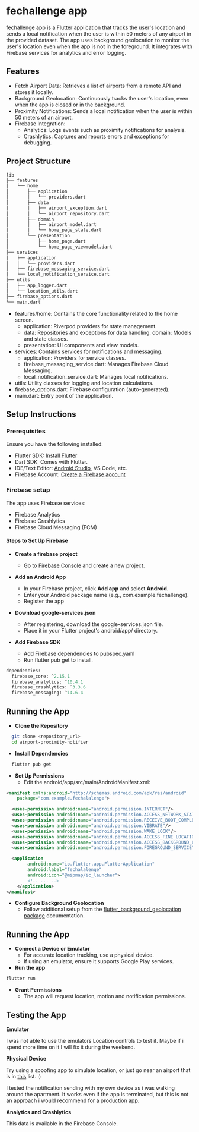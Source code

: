 # fechallenge app


fechallenge app is a Flutter application that tracks the user's location and sends a local notification when the user is within 50 meters of any airport in the provided dataset. The app uses background geolocation to monitor the user's location even when the app is not in the foreground. It integrates with Firebase services for analytics and error logging.


## Features

- Fetch Airport Data: Retrieves a list of airports from a remote API and stores it locally.
- Background Geolocation: Continuously tracks the user's location, even when the app is closed or in the background.
- Proximity Notifications: Sends a local notification when the user is within 50 meters of an airport.
- Firebase Integration:
    - Analytics: Logs events such as proximity notifications for analysis.
    - Crashlytics: Captures and reports errors and exceptions for debugging.

## Project Structure

```bash
lib
├── features
│   └── home
│       ├── application
│       │   └── providers.dart
│       ├── data
│       │   ├── airport_exception.dart
│       │   └── airport_repository.dart
│       ├── domain
│       │   ├── airport_model.dart
│       │   └── home_page_state.dart
│       └── presentation
│           ├── home_page.dart
│           └── home_page_viewmodel.dart
├── services
│   ├── application
│   │   └── providers.dart
│   ├── firebase_messaging_service.dart
│   └── local_notification_service.dart
├── utils
│   ├── app_logger.dart
│   └── location_utils.dart
├── firebase_options.dart
└── main.dart
```
- features/home: Contains the core functionality related to the home screen.
    - application: Riverpod providers for state management.
    - data: Repositories and exceptions for data handling.
      domain: Models and state classes.
    - presentation: UI components and view models.
- services: Contains services for notifications and messaging.
    -  application: Providers for service classes.
    - firebase_messaging_service.dart: Manages Firebase Cloud Messaging.
    - local_notification_service.dart: Manages local notifications.
- utils: Utility classes for logging and location calculations.
- firebase_options.dart: Firebase configuration (auto-generated).
- main.dart: Entry point of the application.

## Setup Instructions
### Prerequisites
Ensure you have the following installed:

- Flutter SDK: [Install Flutter](https://flutter.dev/)
- Dart SDK: Comes with Flutter.
- IDE/Text Editor: [Android Studio](https://developer.android.com/), VS Code, etc.
- Firebase Account: [Create a Firebase account](https://firebase.google.com/)

### Firebase setup
The app uses Firebase services:

- Firebase Analytics
- Firebase Crashlytics
- Firebase Cloud Messaging (FCM)

#### Steps to Set Up Firebase

- **Create a firebase project**
    - Go to [Firebase Console](https://console.firebase.google.com/) and create a new project.

- **Add an Android App**
    - In your Firebase project, click **Add app** and select **Android**.
    - Enter your Android package name (e.g., com.example.fechallenge).
    - Register the app
- **Download google-services.json**
    - After registering, download the google-services.json file.
    - Place it in your Flutter project's android/app/ directory.
- **Add Firebase SDK**
    - Add Firebase dependencies to pubspec.yaml
    - Run flutter pub get to install.
```python
dependencies:
  firebase_core: ^2.15.1
  firebase_analytics: ^10.4.1
  firebase_crashlytics: ^3.3.6
  firebase_messaging: ^14.6.4
```

## Running the App
- **Clone the Repository**
```bash
  git clone <repository_url>
  cd airport-proximity-notifier
```
- **Install Dependencies**
```bash
  flutter pub get
```
- **Set Up Permissions**
    - Edit the android/app/src/main/AndroidManifest.xml:
```xml
<manifest xmlns:android="http://schemas.android.com/apk/res/android"
    package="com.example.fechalalenge">

  <uses-permission android:name="android.permission.INTERNET"/>
  <uses-permission android:name="android.permission.ACCESS_NETWORK_STATE"/>
  <uses-permission android:name="android.permission.RECEIVE_BOOT_COMPLETED"/>
  <uses-permission android:name="android.permission.VIBRATE"/>
  <uses-permission android:name="android.permission.WAKE_LOCK"/>
  <uses-permission android:name="android.permission.ACCESS_FINE_LOCATION" />
  <uses-permission android:name="android.permission.ACCESS_BACKGROUND_LOCATION" />
  <uses-permission android:name="android.permission.FOREGROUND_SERVICE" />

  <application
        android:name="io.flutter.app.FlutterApplication"
        android:label="fechalalenge"
        android:icon="@mipmap/ic_launcher">
        <!-- ... -->
    </application>
</manifest>
```
- **Configure Background Geolocation**
    - Follow additional setup from the [flutter_background_geolocation package](https://pub.dev/packages/flutter_background_geolocation) documentation.

## Running the App
- **Connect a Device or Emulator**
    - For accurate location tracking, use a physical device.
    - If using an emulator, ensure it supports Google Play services.
- **Run the app**
```bash
flutter run
```
- **Grant Permissions**
    - The app will request location, motion and notification permissions.

## Testing the App

**Emulator**

I was not able to use the emulators Location controls to test it. Maybe if i spend more time on it I will fix it during the weekend.

**Physical Device**

Try using a spoofing app to simulate location, or just go near an airport that is in [this](https://raw.githubusercontent.com/jbrooksuk/JSON-Airports/master/airports.json) list. :)

I tested the notification sending with my own device as i was walking around the apartment. It works even if the app is terminated, but this is not an approach i would recommend for a production app.

**Analytics and Crashlytics**

This data is available in the Firebase Console. 


